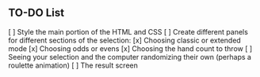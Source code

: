 ## TO-DO List
[ ] Style the main portion of the HTML and CSS
[ ] Create different panels for different sections of the selection:
    [x] Choosing classic or extended mode
    [x] Choosing odds or evens
    [x] Choosing the hand count to throw
    [ ] Seeing your selection and the computer randomizing their own (perhaps a roulette animation)
    [ ] The result screen
